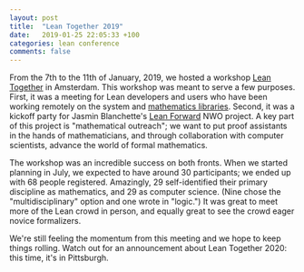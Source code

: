 ```yaml
---
layout: post
title:  "Lean Together 2019"
date:   2019-01-25 22:05:33 +100
categories: lean conference
comments: false
---
```


From the 7th to the 11th of January, 2019, we hosted a workshop [Lean
Together](https://lean-forward.github.io/lean-together/) in Amsterdam. This workshop was meant to
serve a few purposes. First, it was a meeting for Lean developers and users who have been working
remotely on the system and [mathematics libraries](https://leanprover-community.github.io/). Second,
it was a kickoff party for Jasmin Blanchette's [Lean Forward](https://lean-forward.github.io/) NWO
project. A key part of this project is "mathematical outreach"; we want to put proof assistants in
the hands of mathematicians, and through collaboration with computer scientists, advance the world
of formal mathematics.

The workshop was an incredible success on both fronts. When we started planning in July, we expected
to have around 30 participants; we ended up with 68 people registered. Amazingly, 29 self-identified
their primary discipline as mathematics, and 29 as computer science. (Nine chose the
"multidisciplinary" option and one wrote in "logic.") It was great to meet more of the Lean crowd in
person, and equally great to see the crowd eager novice formalizers.

We're still feeling the momentum from this meeting and we hope to keep things rolling. Watch out for
an announcement about Lean Together 2020: this time, it's in Pittsburgh.